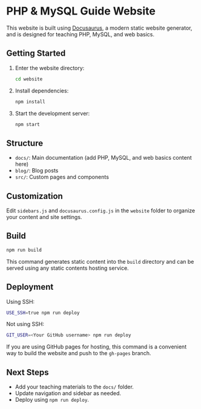 # PHP & MySQL Guide Website

This website is built using [Docusaurus](https://docusaurus.io/), a modern static website generator, and is designed for teaching PHP, MySQL, and web basics.

## Getting Started

1. Enter the website directory:
   ```sh
   cd website
   ```
2. Install dependencies:
   ```sh
   npm install
   ```
3. Start the development server:
   ```sh
   npm start
   ```

## Structure

- `docs/`: Main documentation (add PHP, MySQL, and web basics content here)
- `blog/`: Blog posts
- `src/`: Custom pages and components

## Customization

Edit `sidebars.js` and `docusaurus.config.js` in the `website` folder to organize your content and site settings.

## Build

```sh
npm run build
```

This command generates static content into the `build` directory and can be served using any static contents hosting service.

## Deployment

Using SSH:

```sh
USE_SSH=true npm run deploy
```

Not using SSH:

```sh
GIT_USER=<Your GitHub username> npm run deploy
```

If you are using GitHub pages for hosting, this command is a convenient way to build the website and push to the `gh-pages` branch.

## Next Steps

- Add your teaching materials to the `docs/` folder.
- Update navigation and sidebar as needed.
- Deploy using `npm run deploy`.
